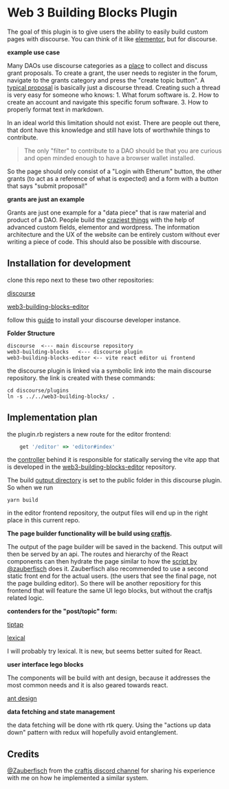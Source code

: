 # **Web 3 Building Blocks** Plugin

The goal of this plugin is to give users the ability to easily build custom pages with discourse. 
You can think of it like [elementor](https://www.youtube.com/watch?v=E15iQEm9KF8), 
but for discourse.

**example use case**

Many DAOs use discourse categories as a [place](https://forum.bankless.community/c/proposals/7) to collect and discuss grant proposals. To create a grant, the user needs to register in the forum, navigate to the grants category and press the "create topic button". A [typical proposal](https://forum.metacartel.org/t/proposal-metokens-the-defi-fair-launch-of-personal-tokens/956) is basically just a discourse thread.
Creating such a thread is very easy for someone who knows: 1. What forum software is. 2. How to create an account and navigate this specific forum software. 3. How to properly format text in markdown.

In an ideal world this limitation should not exist. There are people out there, that dont have this knowledge and still have lots of worthwhile things to contribute.

>The only "filter" to contribute to a DAO should be that you are curious and open minded enough to have a browser wallet installed.

So the page should only consist of a "Login with Etherum" button, the other grants (to act as a reference of what is expected) and a form with a button that says "submit proposal!"   

**grants are just an example**

Grants are just one example for a "data piece" that is raw material and product of a DAO. People build the [craziest things](https://www.youtube.com/watch?v=wah4W3XuDzE) with the help of advanced custom fields, elementor and wordpress.
The information architecture and the UX of the website can be entirely custom without ever writing a piece of code.
This should also be possible with discourse.
## **Installation for development**

clone this repo next to these two other repositories:

[discourse](https://github.com/discourse/discourse)

[web3-building-blocks-editor](https://github.com/spirobel/web3-building-blocks-editor)

follow this [guide](https://meta.discourse.org/t/beginners-guide-to-install-discourse-for-development-using-docker/102009) to install your discourse developer instance.


**Folder Structure**

```
discourse  <--- main discourse repository
web3-building-blocks   <--- discourse plugin
web3-building-blocks-editor <-- vite react editor ui frontend
```

the discourse plugin is linked via a symbolic link
into the main discourse repository.
the link is created with these commands:

```
cd discourse/plugins
ln -s ../../web3-building-blocks/ .
```

## **Implementation plan**

the plugin.rb registers a new route for the editor frontend:
``` ruby
    get '/editor' => 'editor#index'
```
the [controller](https://github.com/spirobel/web3-building-blocks/blob/231228b09f1f0508a70b42e82090049ffb2ec45b/app/controllers/editor_controller.rb#L5) behind it is responsible for statically serving the vite app that is developed in the 
[web3-building-blocks-editor](https://github.com/spirobel/web3-building-blocks-editor) repository. 

The build [output directory](https://github.com/spirobel/web3-building-blocks-editor/blob/4abe87051543baaf0cecb5be5c82095402f28991/vite.config.ts#L8) is set to the public folder in this discourse plugin. So when we run 
```
yarn build
```
in the editor frontend repository, the output files will end up in the right place in this current repo.

**The page builder functionality will be build using [craftjs](https://craft.js.org/).**

The output of the page builder will be saved in the backend. This output will then be served by an api. The routes and hierarchy of the React components can then hydrate the page similar to how the 
[script by @zauberfisch](https://paste.zauberfisch.com/d/62871445eda3b/craftjs-frontend.js.txt)
does it.
Zauberfisch also recommended to use a second static front end for the actual users. (the users that see the final page, not the page building editor). So there will be another repositiory for this frontend that will feature the same UI lego blocks, but without the craftjs related logic.

**contenders for the "post/topic" form:**

[tiptap](https://tiptap.dev/)

[lexical](https://lexical.dev/)

I will probably try lexical. It is new, but seems better suited for React.

**user interface lego blocks**

The components will be build with ant design, because it addresses the most common needs and it is also geared towards react.

[ant design](https://ant.design/components/overview/)

**data fetching and state management**

the data fetching will be done with rtk query. Using the "actions up data down" pattern with redux will hopefully avoid entanglement.

## **Credits**

[@Zauberfisch](https://github.com/Zauberfisch) from the [craftjs discord channel](https://discord.com/invite/sPpF7fX)
for sharing his experience with me on how he implemented a similar system.
